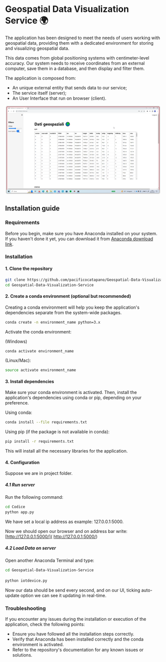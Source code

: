 # Geospatial Data Visualization Service &#x1F30D;

The application has been designed to meet the needs of users working with geospatial data, providing them with a dedicated environment for storing and visualizing geospatial data. 

This data comes from global positioning systems with centimeter-level accuracy.
Our system needs to receive coordinates from an external computer, save them in a database, and then display and filter them.

The application is composed from:
* An unique external entity that sends data to our service;
* The service itself (server);
* An User Interface that run on browser (client).

![ ](Demo/sshot-5.png)

## Installation guide

### Requirements

Before you begin, make sure you have Anaconda installed on your system. If you haven't done it yet, you can download it from [Anaconda download link](https://www.anaconda.com/download).

### Installation

#### 1. Clone the repository

```bash
git clone https://github.com/pacificocatapano/Geospatial-Data-Visualization-Service.git
cd Geospatial-Data-Visualization-Service
```

#### 2. Create a conda environment (optional but recommended)

Creating a conda environment will help you keep the application's dependencies separate from the system-wide packages.

```bash
conda create -n environment_name python=3.x
```

Activate the conda environment:

(Windows)
```bash
conda activate environment_name
```

(Linux/Mac):
```bash
source activate environment_name
```

#### 3. Install dependencies

Make sure your conda environment is activated. Then, install the application's dependencies using conda or pip, depending on your preference.

Using conda:
```bash
conda install --file requirements.txt
```

Using pip (if the package is not available in conda):
```bash
pip install -r requirements.txt
```

This will install all the necessary libraries for the application.

#### 4. Configuration
Suppose we are in project folder.

##### 4.1 Run server
Run the following command:
```bash
cd Codice
python app.py
```
We have set a local ip address as example: 127.0.0.1:5000.

Now we should open our browser and on address bar write: [http://127.0.0.1:5000/]( http://127.0.0.1:5000/)

##### 4.2 Load Data on server
Open another Anaconda Terminal and type:
```bash
cd Geospatial-Data-Visualization-Service

python iotdevice.py
```

Now our data should be send every second, and on our UI, ticking auto-update option we can see it updating in real-time.

### Troubleshooting

If you encounter any issues during the installation or execution of the application, check the following points:

* Ensure you have followed all the installation steps correctly.
* Verify that Anaconda has been installed correctly and the conda environment is activated.
* Refer to the repository's documentation for any known issues or solutions.




